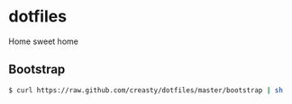 dotfiles
========

Home sweet home


Bootstrap
---------

```sh
$ curl https://raw.github.com/creasty/dotfiles/master/bootstrap | sh
```


